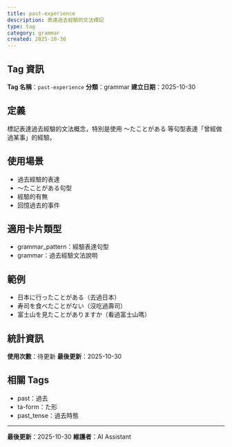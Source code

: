 ```yaml
---
title: past-experience
description: 表達過去經驗的文法標記
type: tag
category: grammar
created: 2025-10-30
---
```


## Tag 資訊

**Tag 名稱**：`past-experience`
**分類**：grammar
**建立日期**：2025-10-30

## 定義

標記表達過去經驗的文法概念，特別是使用 〜たことがある 等句型表達「曾經做過某事」的經驗。

## 使用場景

- 過去經驗的表達
- 〜たことがある句型
- 經驗的有無
- 回憶過去的事件

## 適用卡片類型

- grammar_pattern：經驗表達句型
- grammar：過去經驗文法說明

## 範例

- 日本に行ったことがある（去過日本）
- 寿司を食べたことがない（沒吃過壽司）
- 富士山を見たことがありますか（看過富士山嗎）

## 統計資訊

**使用次數**：待更新
**最後更新**：2025-10-30

## 相關 Tags

- past：過去
- ta-form：た形
- past_tense：過去時態

---

**最後更新**：2025-10-30
**維護者**：AI Assistant
